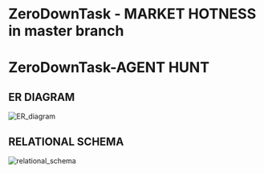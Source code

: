 # ZeroDownTask - MARKET HOTNESS in master branch
# ZeroDownTask-AGENT HUNT

## ER DIAGRAM
![ER_diagram](https://user-images.githubusercontent.com/76252013/218241376-0e1311da-9d61-4bff-a402-aa241a0b042a.png)


## RELATIONAL SCHEMA
![relational_schema](https://user-images.githubusercontent.com/76252013/218241394-7040ab56-9e69-4f34-9de5-ca84674ed432.png)
